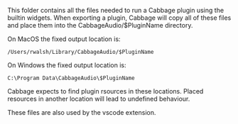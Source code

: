 This folder contains all the files needed to run a Cabbage plugin using the builtin widgets. When exporting a plugin, Cabbage will copy all of these files and place them into the CabbageAudio/$PluginName directory. 

On MacOS the fixed output location is:

`/Users/rwalsh/Library/CabbageAudio/$PluginName`

On Windows the fixed output location is:

`C:\Program Data\CabbageAudio\$PluginName`

Cabbage expects to find plugin rsources in these locations. Placed resources in another location will lead to undefined behaviour. 

These files are also used by the vscode extension. 
